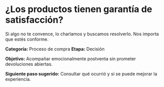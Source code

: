 # ¿Los productos tienen garantía de satisfacción?

Si algo no te convence, lo charlamos y buscamos resolverlo. Nos importa que estés conforme.

**Categoría:** Proceso de compra
**Etapa:** Decisión

**Objetivo:** Acompañar emocionalmente postventa sin prometer devoluciones abiertas.

**Siguiente paso sugerido:** Consultar qué ocurrió y si se puede mejorar la experiencia.
